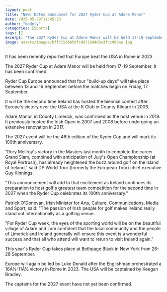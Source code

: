 ```yaml
---
layout: post
title: "New: Dates announced for 2027 Ryder Cup at Adare Manor"
date: 2025-05-28T11:45:23
author: "badely"
categories: [Sports]
tags: []
excerpt: "The 2027 Ryder Cup at Adare Manor will be held 17-19 September, it has been confirmed."
image: assets/images/bff715d6b5dfcd6716d4d6e3fcc909ae.jpg
---
```


It has been recently reported that Europe beat the USA in Rome in 2023

The 2027 Ryder Cup at Adare Manor will be held from 17-19 September, it has been confirmed. 

Ryder Cup Europe announced that four "build-up days" will take place between 13 and 16 September before the matches begin on Friday, 17 September.

It will be the second time Ireland has hosted the biennial contest after Europe's victory over the USA at the K Club in County Kildare in 2006. 

Adare Manor, in County Limerick, was confirmed as the host venue in 2019. It previously hosted the Irish Open in 2007 and 2008 before undergoing an extensive renovation in 2017.

The 2027 event will be the 46th edition of the Ryder Cup and will mark its 100th anniversary.

"Rory McIlroy's victory in the Masters last month to complete the career Grand Slam, combined with anticipation of July's Open Championship (at Royal Portrush), has already heightened the buzz around golf on the island of Ireland," said DP World Tour (formerly the European Tour) chief executive Guy Kinnings. 

"This announcement will add to that excitement as Ireland continues its preparation to host golf's greatest team competition for the second time in 2027 when the Ryder Cup celebrates its 100th anniversary."

Patrick O'Donovan, Irish Minister for Arts, Culture, Communications, Media and Sport, said: "The passion of Irish people for golf makes Ireland really stand out internationally as a golfing venue. 

"For Ryder Cup week, the eyes of the sporting world will be on the beautiful village of Adare and I am confident that the local community and the people of Limerick and Ireland generally will ensure this event is a wonderful success and that all who attend will want to return to visit Ireland again."

This year's Ryder Cup takes place at Bethpage Black in New York from 26-28 September.

Europe will again be led by Luke Donald after the Englishman orchestrated a 16Â½-11Â½ victory in Rome in 2023. The USA will be captained by Keegan Bradley.

The captains for the 2027 event have not yet been confirmed. 

